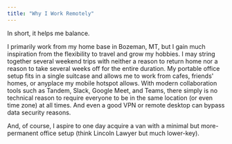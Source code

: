 ```yaml
---
title: "Why I Work Remotely"
---
```


In short, it helps me balance.

I primarily work from my home base in Bozeman, MT, but I gain much inspiration
from the flexibility to travel and grow my hobbies. I may string together
several weekend trips with neither a reason to return home nor a reason to
take several weeks off for the entire duration. My portable office setup fits
in a single suitcase and allows me to work from cafes, friends' homes, or
anyplace my mobile hotspot allows. With modern collaboration tools such as
Tandem, Slack, Google Meet, and Teams, there simply is no technical reason to
require everyone to be in the same location (or even time zone) at all times.
And even a good VPN or remote desktop can bypass data security reasons.

<!-- insert photo gallery: Rochester, NYC, SLStomp, shanties, some hiking -->

And, of course, I aspire to one day acquire a van with a minimal but
more-permanent office setup (think Lincoln Lawyer but much lower-key).

